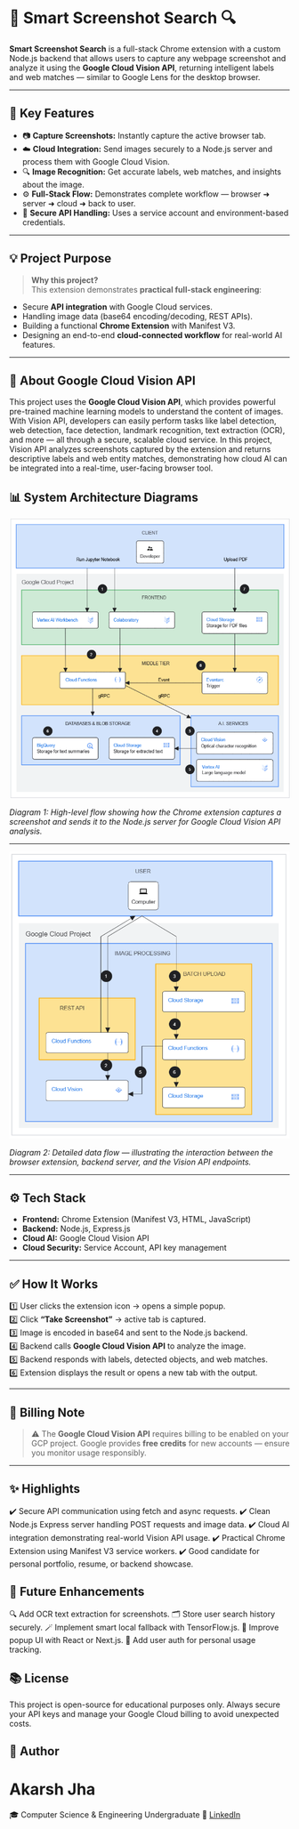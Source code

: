 # 📸 Smart Screenshot Search 🔍

**Smart Screenshot Search** is a full-stack Chrome extension with a custom Node.js backend that allows users to capture any webpage screenshot and analyze it using the **Google Cloud Vision API**, returning intelligent labels and web matches — similar to Google Lens for the desktop browser.

---

## 🚀 **Key Features**

- 📷 **Capture Screenshots:** Instantly capture the active browser tab.
- ☁️ **Cloud Integration:** Send images securely to a Node.js server and process them with Google Cloud Vision.
- 🔍 **Image Recognition:** Get accurate labels, web matches, and insights about the image.
- ⚙️ **Full-Stack Flow:** Demonstrates complete workflow — browser ➜ server ➜ cloud ➜ back to user.
- 🔐 **Secure API Handling:** Uses a service account and environment-based credentials.

---

## 💡 **Project Purpose**

> **Why this project?**  
This extension demonstrates **practical full-stack engineering**:
- Secure **API integration** with Google Cloud services.
- Handling image data (base64 encoding/decoding, REST APIs).
- Building a functional **Chrome Extension** with Manifest V3.
- Designing an end-to-end **cloud-connected workflow** for real-world AI features.

---
## 🧠 About Google Cloud Vision API

This project uses the **Google Cloud Vision API**, which provides powerful pre-trained machine learning models to understand the content of images. With Vision API, developers can easily perform tasks like label detection, web detection, face detection, landmark recognition, text extraction (OCR), and more — all through a secure, scalable cloud service. In this project, Vision API analyzes screenshots captured by the extension and returns descriptive labels and web entity matches, demonstrating how cloud AI can be integrated into a real-time, user-facing browser tool.

## 📊 System Architecture Diagrams

![Smart Screenshot Search - Overall Flow](https://github.com/Akarshjha03/Smart-Screenshot-Search/blob/main/Diagram1.png)

*Diagram 1: High-level flow showing how the Chrome extension captures a screenshot and sends it to the Node.js server for Google Cloud Vision API analysis.*

---

![Smart Screenshot Search - Detailed Data Flow](https://github.com/Akarshjha03/Smart-Screenshot-Search/blob/main/Diagram2.png)

*Diagram 2: Detailed data flow — illustrating the interaction between the browser extension, backend server, and the Vision API endpoints.*



---

## ⚙️ **Tech Stack**

- **Frontend:** Chrome Extension (Manifest V3, HTML, JavaScript)
- **Backend:** Node.js, Express.js
- **Cloud AI:** Google Cloud Vision API
- **Cloud Security:** Service Account, API key management

---

## ✅ **How It Works**

1️⃣ User clicks the extension icon → opens a simple popup.  
2️⃣ Click **“Take Screenshot”** → active tab is captured.  
3️⃣ Image is encoded in base64 and sent to the Node.js backend.  
4️⃣ Backend calls **Google Cloud Vision API** to analyze the image.  
5️⃣ Backend responds with labels, detected objects, and web matches.  
6️⃣ Extension displays the result or opens a new tab with the output.

---

## 🔐 **Billing Note**

> ⚠️ The **Google Cloud Vision API** requires billing to be enabled on your GCP project.
> Google provides **free credits** for new accounts — ensure you monitor usage responsibly.

---

## ✨ Highlights
✔️ Secure API communication using fetch and async requests.
✔️ Clean Node.js Express server handling POST requests and image data.
✔️ Cloud AI integration demonstrating real-world Vision API usage.
✔️ Practical Chrome Extension using Manifest V3 service workers.
✔️ Good candidate for personal portfolio, resume, or backend showcase.

## 📌 Future Enhancements
🔍 Add OCR text extraction for screenshots.
🗂️ Store user search history securely.
🪄 Implement smart local fallback with TensorFlow.js.
🎨 Improve popup UI with React or Next.js.
🔐 Add user auth for personal usage tracking.

## 📚 License
This project is open-source for educational purposes only.
Always secure your API keys and manage your Google Cloud billing to avoid unexpected costs.

## 👤 Author
# Akarsh Jha
🎓 Computer Science & Engineering Undergraduate
🔗 [LinkedIn](https://www.linkedin.com/in/akarshjha03/)

